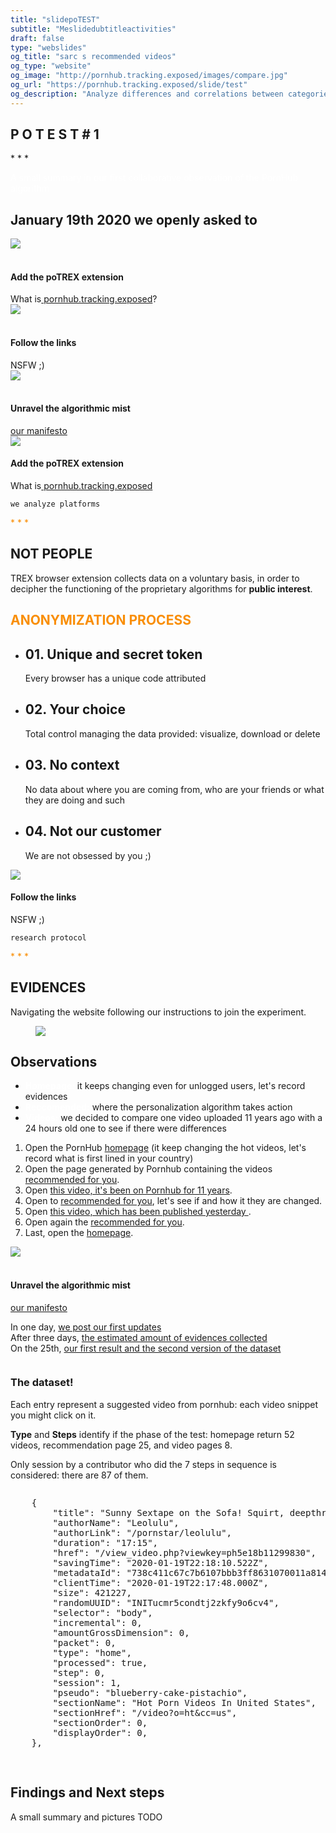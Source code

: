 ```yaml
---
title: "slidepoTEST"
subtitle: "Meslidedubtitleactivities"
draft: false
type: "webslides"
og_title: "sarc s recommended videos"
og_type: "website"
og_image: "http://pornhub.tracking.exposed/images/compare.jpg" 
og_url: "https://pornhub.tracking.exposed/slide/test"
og_description: "Analyze differences and correlations between categories and the personalized experiencesm, even if nobody uses or abuses PH anymore ;) Let's get some independent insights"
---
```


<script>removeHeaderFooter(1500)</script>

<section class="bg-pornhuborange aligncenter">
    <div class="wrap aligncenter fadeInUp">
    <h2><strong>P O T E S T</strong> # 1 </h2>
    <p class="text-symbols">* * * </p>
    <p class="text-intro" style="color: #fff">
        A small summary in our first collaborative observation of the PornHub algorithm
    </p>
    </div>
</section>

<section>
    <div class="wrap aligncenter fadeInUp">
        <h2>
            January 19th 2020 we openly asked to
        </h2>
        <div class="row mb-5 mt-5">
            <div class="col-sm text-center">
                <img src="/images/addon.png"><br /> <br>
                <h4 style="color:#1b1b1b;">Add the poTREX extension</h2>What is<a target="_blank" rel="noopener noreferrer" href="/preview"> pornhub.tracking.exposed</a>?
            </div>
            <div class="col-sm text-center">
                <img src="/images/click.png"><br /> <br>
                <h4 style="color:#1b1b1b;">Follow the links</h2> NSFW ;)
            </div>
            <div class="col-sm text-center">
                <img src="/images/unravel.png"><br /> <br>
                <h4 style="color:#1b1b1b;">Unravel the algorithmic mist</h2> <a target="_blank" rel="noopener noreferrer" href="https://tracking.exposed/manifesto">our manifesto</a>
            </div>
        </div>
</section>

<section>
    <div class="wrap">
            <div class="text-center content-left">
            <img class="size-100" src="/images/addon.png">
            <h4 style="color:#1b1b1b;">Add the poTREX extension</h2>What is<a target="_blank" rel="noopener noreferrer" href="/preview"> pornhub.tracking.exposed</a></h4>
        </div>
            <p ><code>we analyze platforms</code></p>
                <p class="text-symbols" style="text-align: left; color: #F98E05;">* * * </p>
            <h1><strong>NOT PEOPLE</strong></h1>
            <p>TREX browser extension collects data on a voluntary basis, in order to decipher the functioning of the proprietary algorithms for <strong>public interest</strong>. </p>
</section>

<section>
<div class="wrap">
    <h1 style="color: #F98E05">ANONYMIZATION PROCESS</h1>
            <ul class="flexblock metrics">
              <!-- li>a? Add blink = <ul class="flexblock steps blink">-->
              <li>
                <h2>01. Unique and secret token</h2>
                <p>Every browser has a unique code attributed</p>
              </li>
              <li>
                <h2>02. Your choice</h2>
                <p>Total control managing the data provided: visualize, download or delete</p>
              </li>
                <li>
                <h2>03. No context</h2>
                <p>No data about where you are coming from, who are your friends or what they are doing and such</p>
              </li>
                <li>
                <h2>04. Not our customer</h2>
                <p>We are not obsessed by you ;)</p>
              </li>
            </ul>
          </div>
</section>


<section>
    <div class="wrap">
        <div class="wrap">
            <div class="text-center content-left">
            <img class="size-100" src="/images/click.png">
            <h4 style="color:#1b1b1b;">Follow the links</h4> NSFW ;)
        </div>
            <p ><code>research protocol</code></p>
            <p class="text-symbols" style="text-align: left; color: #F98E05;">* * * </p>
            <h1><strong>EVIDENCES</strong></h1>
            <p> Navigating the website following our instructions to join the experiment. </p>
</section>

<section>
          <div class="wrap">
            <div class="card-30 bg-pornhuborange">
              <figure>
                <img src="/images/pov.svg">
              </figure>
              <div class="flex-content">
                <h2>
                  Observations
                </h2>
                <ul class="description">
                  <li>
                    <strong class="text-label" style="color:#fff">Homepage:</strong> it keeps changing even for unlogged users, let's record evidences
                  </li>
                  <li><strong class="text-label" style="color:#fff">Reccomended:</strong> where the personalization algorithm takes action</li>
                  <li><strong class="text-label" style="color:#fff">Videos:</strong> we decided to compare one video uploaded 11 years ago with a 24 hours old one to see if there were differences</li>
                </ul>
              </div>
            </div>
          </div>
</section>

<section>
<ol>  <li>Open the PornHub <a target="_blank" rel="noopener noreferrer" href="https://www.pornhub.com/">homepage</a> (it keep changing the hot videos, let's record what is first lined in your country)</li>
                    <li>Open the page generated by Pornhub containing the videos <a target="_blank" rel="noopener noreferrer" href="https://www.pornhub.com/recommended">recommended for you</a>.</li>
                    <li>Open <a target="_blank" rel="noopener noreferrer" href="https://www.pornhub.com/view_video.php?viewkey=e77c73d25861c37acea8">this video, it's been on Pornhub for 11 years</a>.</li>
                    <li>Open to <a target="_blank" rel="noopener noreferrer" href="https://www.pornhub.com/recommended">recommended for you</a>, let's see if and how it they are changed.</li>
                    <li>Open <a target="_blank" rel="noopener noreferrer" href="https://www.pornhub.com/view_video.php?viewkey=ph5e22e4f60abd6">this video, which has been published yesterday </a>. </li>
                    <li>Open again the <a target="_blank" rel="noopener noreferrer" href="https://www.pornhub.com/recommended">recommended for you</a>.</li>
                    <li>Last, open the <a target="_blank" rel="noopener noreferrer" href="https://www.pornhub.com/">homepage</a>.</li>
                </ol>

</section>

<section>
    <div class="wrap">
        <div class="row">
            <div class="col-4 aligncenter col-sm">
                <img src="/images/unravel.png"><br /> <br>
                <h4 style="color:#1b1b1b;">Unravel the algorithmic mist</h2> <a target="_blank" rel="noopener noreferrer" href="https://tracking.exposed/manifesto">our manifesto</a>
            </div>
            <div class="col-7 bg-white shadow">
                <p class="text-intro">
                    In one day, <a href="/potest/announcement-1/#update-n-2-20-january-2020">we post our first updates</a> <br>
                    After three days, <a href="/potest/announcement-1/#update-n-4-22-january-2020">the estimated amount of evidences collected</a><br>
                    On the 25th, <a href="/potest/announcement-1/#update-n-5-25-january-2020">our first result and the second version of the dataset</a><br>
                <p>
            </div>
        </div>
    </div>
</section>

<section>
    <div class="wrap">
    <div class="grid vertical-align">
        <div class="column">
        <h3><strong>The dataset!</strong></h3>
        <p>Each entry represent a suggested video from pornhub: each video snippet you might click on it.</p>
        <p><b>Type</b> and <b>Steps</b> identify if the phase of the test: homepage return 52 videos, recommendation page 25, and video pages 8.<p>
        <p>Only session by a contributor who did the 7 steps in sequence is considered: there are 87 of them.<p>
        </div>
        <!-- .end .column -->
        <div class="column">
        <pre>
    {
        "title": "Sunny Sextape on the Sofa! Squirt, deepthroat, prone bone - Amateur LeoLulu",
        "authorName": "Leolulu",
        "authorLink": "/pornstar/leolulu",
        "duration": "17:15",
        "href": "/view_video.php?viewkey=ph5e18b11299830",
        "savingTime": "2020-01-19T22:18:10.522Z",
        "metadataId": "738c411c67c7b6107bbb3ff8631070011a814f48",
        "clientTime": "2020-01-19T22:17:48.000Z",
        "size": 421227,
        "randomUUID": "INITucmr5condtj2zkfy9o6cv4",
        "selector": "body",
        "incremental": 0,
        "amountGrossDimension": 0,
        "packet": 0,
        "type": "home",
        "processed": true,
        "step": 0,
        "session": 1,
        "pseudo": "blueberry-cake-pistachio",
        "sectionName": "Hot Porn Videos In United States",
        "sectionHref": "/video?o=ht&cc=us",
        "sectionOrder": 0,
        "displayOrder": 0,
    },
        </pre>
        </div>
        <!-- .end .column -->
    </div>
    <!-- .end .grid -->
    </div> 
</section>

<section>
    <span class="background"></span>
    <div class="wrap aligncenter">
    <h2>
        <strong>Findings and Next steps</strong>
    </h2>
    <p class="text-intro">
        A small summary and pictures TODO
    </p>
    </div>
</section>
